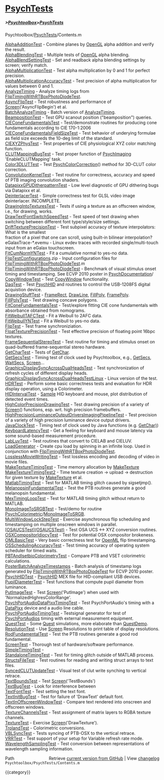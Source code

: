 # [PsychTests](PsychTests)
##### >[Psychtoolbox](Psychtoolbox)>[PsychTests](PsychTests)

Psychtoolbox/[PsychTests](PsychTests)/Contents.m  
  
  
  [AlphaAdditionTest](AlphaAdditionTest)               - Combine planes by [OpenGL](OpenGL) alpha addition and verify the result.  
  [AlphaBlendingTest](AlphaBlendingTest)               - Multiple tests of [OpenGL](OpenGL) alpha blending.  
  [AlphaBlendSettingTest](AlphaBlendSettingTest)           - Set and readback alpha blending settings by screen; verify match.  
  [AlphaMultiplicationTest](AlphaMultiplicationTest)         - Test alpha multiplication by 0 and 1 for perfect precision.  
  [AlphaMultiplicationAccuracyTest](AlphaMultiplicationAccuracyTest) - Test precision of alpha multiplication for values between 0 and 1.  
  [AnalyzeTiming](AnalyzeTiming)                   - Analyze timing logs from [FlipTimingWithRTBoxPhotoDiodeTest](FlipTimingWithRTBoxPhotoDiodeTest).  
  [AsyncFlipTest](AsyncFlipTest)                   - Test robustness and performance of [Screen](Screen)('AsyncFlipBegin') et al.  
  [BatchAnalyzeTiming](BatchAnalyzeTiming)              - Batch version of [AnalyzeTiming](AnalyzeTiming).  
  [BeampositionTest](BeampositionTest)                - Test GPU scanout position ("beamposition") queries.  
  [CIEConeFundamentalsTest](CIEConeFundamentalsTest)         - Test/demonstrate routines for producing cone fundamentals according to CIE 170-1:2006  
  [CIEConeFundamentalsFieldSizeTest](CIEConeFundamentalsFieldSizeTest) - Test behavior of underying formulae as field size exceeds the 10-deg limit of the standard.  
  [CIEXYZPhysTest](CIEXYZPhysTest)                  - Test properties of CIE physiological XYZ color matching function.  
  [CLUTMappingBugTest](CLUTMappingBugTest)              - Test proper function of [PsychImaging](PsychImaging) 'EnableCLUTMapping' task.  
  [Color3DLUTTest](Color3DLUTTest)                  - Test [PsychColorCorrection](PsychColorCorrection)() method for 3D-CLUT color correction.  
  [ConvolutionKernelTest](ConvolutionKernelTest)           - Test routine for correctness, accuracy and speed of PTB imaging convolution shaders.  
  [DatapixxGPUDitherpatternTest](DatapixxGPUDitherpatternTest)    - Low level diagnostic of GPU dithering bugs via Datapixx et al.  
  [DeinterlacerTest](DeinterlacerTest)                - Simple correctness test for GLSL video image deinterlacer. INCOMPLETE.  
  [DrawingIntoTexturesTest](DrawingIntoTexturesTest)         - Tests if using a texture as an offscreen window, i.e., for drawing, works.  
  [DrawTextFontSwitchSpeedTest](DrawTextFontSwitchSpeedTest) - Test speed of text drawing when switching between different font type/style/size settings.  
  [DriftTexturePrecisionTest](DriftTexturePrecisionTest)       - Test subpixel accuracy of texture interpolators: What is the smallest  
                                    fraction of a pixel that one can scroll, using built-in bilinear interpolation?  
  eGalaxTrace-\*.evemu             - Linux evdev traces with recorded single/multi-touch input from an eGalax touchscreen.  
  [FitCumNormYNTest](FitCumNormYNTest)                - Fit a cumulative normal to yes-no data.  
  [FlipTestConfigurations](FlipTestConfigurations).zip      - Input configuration files for [FlipTimingWithRTBoxPhotoDiodeTest](FlipTimingWithRTBoxPhotoDiodeTest).m  
  [FlipTimingWithRTBoxPhotoDiodeTest](FlipTimingWithRTBoxPhotoDiodeTest) - Benchmark of visual stimulus onset timing and timestamping. See ECVP 2010 poster in [PsychDocumentation](PsychDocumentation)/  
  [CopyWindowTest](CopyWindowTest)                  - Test [CopyWindow](CopyWindow) functionality.  
  [DaqTest](DaqTest)                         - Test [PsychHID](PsychHID) and routines to control the  USB-1208FS digital acquistion device.  
  [DrawingStuffTest](DrawingStuffTest)                - [FrameRect](FrameRect), [DrawLine](DrawLine), [FillPoly](FillPoly), [FramePoly](FramePoly).  
  [FillPolyTest](FillPolyTest)                    - Test drawing concave polygons.  
  [FitConeFundamentalsTest](FitConeFundamentalsTest)         - Test/explore fitting CIE cone fundamentals with absorbance obtained from nomograms.  
  [FitWeibullTAFCTest](FitWeibullTAFCTest)              - Fit a Weibull to 2AFC data.  
  [FitWeibullYNTest](FitWeibullYNTest)                - Fit a Weibull to yes-no data.  
  [FlipTest](FlipTest)                        - Test frame synchroniziation.  
  [FloatTexturePrecisionTest](FloatTexturePrecisionTest)       - Test effective precision of floating point 16bpc textures.  
  [FrameSequentialStereoTest](FrameSequentialStereoTest)       - Test routine for timing and stimulus onset on quad-buffered frame-sequential stereo hardware.  
  [GetCharTest](GetCharTest)                     - Tests of [GetChar](GetChar).  
  [GetSecsTest](GetSecsTest)                     - Timing test of clock used by Psychtoolbox, e.g., [GetSecs](GetSecs), [WaitSecs](WaitSecs), [Screen](Screen)...  
  [GraphicsDisplaySyncAcrossDualHeadsTest](GraphicsDisplaySyncAcrossDualHeadsTest) - Test synchronization of refresh cycles of different display heads.  
  [GraphicsDisplaySyncAcrossDualHeadsTestLinux](GraphicsDisplaySyncAcrossDualHeadsTestLinux) - Linux version of the test.  
  [HDRTest](HDRTest)                         - Perform some basic correctness tests and evaluation for HDR display operation, using a Colorimeter.  
  [HIDIntervalTest](HIDIntervalTest)                 - [Sample](Sample) HID keyboard and mouse, plot distribution of detected event times.  
  [HighColorPrecisionDrawingTest](HighColorPrecisionDrawingTest)   - Test drawing precision of a variety of [Screen](Screen)() functions, esp. wrt. high precision framebuffers.  
  [HighPrecisionLuminanceOutputDriversImagingPipelineTest](HighPrecisionLuminanceOutputDriversImagingPipelineTest) - Test precision of a variety of high precision luminance device output drivers.  
  [JavaClockTest](JavaClockTest)                   - Timing test of clock used by Java functions (e.g. [GetChar)](GetChar))  
  [KeyboardLatencyTest](KeyboardLatencyTest)             - Get a feeling for keyboard and mouse latency via some sound-based measurement procedure.  
  [LabLuvTest](LabLuvTest)                      - Test routines that convert to CIELAB and CIELUV.  
  [LoadGenerator](LoadGenerator)                   - Create cpu load by spinning in an infinite loop. Used in conjunction with [FlipTimingWithRTBoxPhotoDiodeTest](FlipTimingWithRTBoxPhotoDiodeTest).  
  [LosslessMovieWritingTest](LosslessMovieWritingTest)        - Test lossless encoding and decoding of video in movie files.  
  [MakeTextureTimingTest](MakeTextureTimingTest)           - Time memory allocation by [MakeTexture](MakeTexture)  
  [MakeTextureTimingTest2](MakeTextureTimingTest2)          - Time texture creation -\> upload -\> destruction for given texture by [MakeTexture](MakeTexture) et al.  
  [MatlabTimingTest](MatlabTimingTest)                - Test for MATLAB timing glitch caused by sigsetjmp().  
  [MelanopsinFundamentalTest](MelanopsinFundamentalTest)       - Test the PTB routines generate a good melanopsin fundamental.  
  [MexTimingLoopTest](MexTimingLoopTest)               - Test for MATLAB timing glitch without return to MATLAB.  
  [MonoImageToSRGBTest](MonoImageToSRGBTest)             - Test/demo for routine [PsychColorimetric](PsychColorimetric)/[MonoImageToSRGB](MonoImageToSRGB).  
  [MultiWindowLockStepTest](MultiWindowLockStepTest)         - Exercise asynchronous flip scheduling and timestamping on multiple onscreen windows in parallel.  
  [[OSAUCSTest](OSAUCSTest)][(OSAUCSTest)]((OSAUCSTest))                      - Test OSA UCS <-\> XYZ conversion routines.  
  [OSXCompositorIdiocyTest](OSXCompositorIdiocyTest)         - Test for potential OSX compositor brokeness.  
  [OMLBasicTest](OMLBasicTest)                    - Very basic correctness test for [OpenML](OpenML) flip timestamping.  
  [OSSchedulingAccuracyTest](OSSchedulingAccuracyTest)        - Test timing accuracy of operating system scheduler for timed waits.  
  [PBTAndIsetbioColorimetryTest](PBTAndIsetbioColorimetryTest)    - Compare PTB and VSET colorimetric calculations.  
  [PosterBatchAnalyzeTimestamps](PosterBatchAnalyzeTimestamps)    - Batch analysis of timestamp logs generated by [FlipTimingWithRTBoxPhotoDiodeTest](FlipTimingWithRTBoxPhotoDiodeTest) for ECVP 2010 poster.  
  [PsychHIDTest](PsychHIDTest)                    - [PsychHID](PsychHID) MEX file for HID-compliant USB devices.  
  [PupilDiameterTest](PupilDiameterTest)               - Test functions that compute pupil diameter from luminance.  
  [PutImageTest](PutImageTest)                    - Test [Screen](Screen)('PutImage') when used with 'NormalizedHighresColorRange'.  
  [PsychPortAudioDataPixxTimingTest](PsychPortAudioDataPixxTimingTest) - Test PsychPortAudio's timing with a [DataPixx](DataPixx) device and a audio line cable.  
  [PsychPortAudioTimingTest](PsychPortAudioTimingTest)        - Testsignal generator for test of [PsychPortAudios](PsychPortAudios) timing with external measurement equipment.  
  [QuestTest](QuestTest)                       - Some [Quest](Quest) simulations, more elaborate than [QuestDemo](QuestDemo).  
  [ResolutionTest](ResolutionTest)                  - Use [Screen](Screen) Resolutions to print table of display resolutions.  
  [RodFundamentalTest](RodFundamentalTest)              - Test the PTB routines generate a good rod fundamental.  
  [ScreenTest](ScreenTest)                      - Thorough test of hardware/software performance.  
  [SimpleTimingTest](SimpleTimingTest)                -  
  [StandaloneTimingTest](StandaloneTimingTest)            - Test for timing glitch outside of MATLAB process.  
  [StructsFileTest](StructsFileTest)                 - Test routines for reading and writing struct arrays to text files.  
  [SyncedCLUTUpdateTest](SyncedCLUTUpdateTest)            - Visual test of clut write synching to vertical retrace.  
  [TextBoundsTest](TextBoundsTest)                  - Test [Screen](Screen)('TestBounds')  
  [TextBugTest](TextBugTest)                     - Look for interference between  
  [TextFontTest](TextFontTest)                    - Test setting the text font.  
  [TextInitBugTest](TextInitBugTest)                 - Test for failure of 'DrawText' default font.  
  [TextInOffscreenWindowTest](TextInOffscreenWindowTest)       - Compare text rendered into onscreen and offscreen windows.  
  [TextureChannelsTest](TextureChannelsTest)             - Test assignment of matrix layers to RGBA texture channels.  
  [TextureTest](TextureTest)                     - Exercise [Screen](Screen)('DrawTexture').  
  [TrolandTest](TrolandTest)                     - Colorimetric conversions.  
  [VBLSyncTest](VBLSyncTest)                     - Tests syncing of PTB-OSX to the vertical retrace.  
  [VRRTest](VRRTest)                         - Test support of your setup for Variable refresh rate mode.  
  [WavelengthSamplingTest](WavelengthSamplingTest)          - Test conversion between representations of wavelength sampling information.  




<div class="code_header" style="text-align:right;">
  <span style="float:left;">Path&nbsp;&nbsp;</span> <span class="counter">Retrieve <a href=
  "https://raw.github.com/Psychtoolbox-3/Psychtoolbox-3/beta/Psychtoolbox/PsychTests/Contents.m">current version from GitHub</a> | View <a href=
  "https://github.com/Psychtoolbox-3/Psychtoolbox-3/commits/beta/Psychtoolbox/PsychTests/Contents.m">changelog</a></span>
</div>
<div class="code">
  <code>Psychtoolbox/PsychTests/Contents.m</code>
</div>

{{category}}